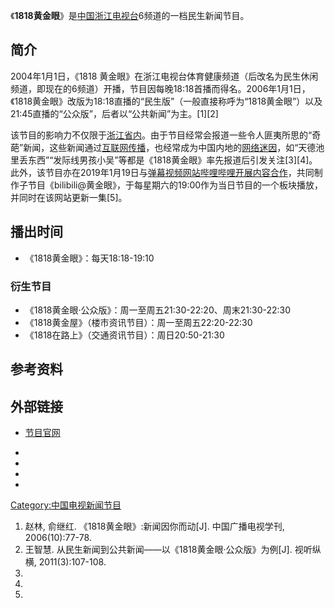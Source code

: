 《**1818黄金眼**》是[中国](https://zh.wikipedia.org/wiki/中华人民共和国 "wikilink")[浙江电视台](https://zh.wikipedia.org/wiki/浙江电视台 "wikilink")6频道的一档民生新闻节目。

## 简介

2004年1月1日，《1818
黄金眼》在浙江电视台体育健康频道（后改名为民生休闲频道，即现在的6频道）开播，节目因每晚18:18首播而得名。2006年1月1日，《1818黄金眼》改版为18:18直播的“民生版”（一般直接称呼为“1818黄金眼”）以及21:45直播的“公众版”，后者以“公共新闻”为主。\[1\]\[2\]

该节目的影响力不仅限于[浙江省内](../Page/浙江省.md "wikilink")。由于节目经常会报道一些令人匪夷所思的“奇葩”新闻，这些新闻通过[互联网传播](../Page/互联网.md "wikilink")，也经常成为中国内地的[网络迷因](https://zh.wikipedia.org/wiki/网络迷因 "wikilink")，如“天德池里丢东西”“发际线男孩小吴”等都是《1818黄金眼》率先报道后引发关注\[3\]\[4\]。此外，该节目亦在2019年1月19日与[弹幕视频网站](https://zh.wikipedia.org/wiki/弹幕 "wikilink")[哔哩哔哩开展内容合作](https://zh.wikipedia.org/wiki/哔哩哔哩 "wikilink")，共同制作子节目《bilibili@黄金眼》，于每星期六的19:00作为当日节目的一个板块播放，并同时在该网站更新一集\[5\]。

## 播出时间

  - 《1818黄金眼》：每天18:18-19:10

### 衍生节目

  - 《1818黄金眼·公众版》：周一至周五21:30-22:20、周末21:30-22:30
  - 《1818黄金屋》（楼市资讯节目）：周一至周五22:20-22:30
  - 《1818在路上》（交通资讯节目）：周日20:50-21:30

## 参考资料

## 外部链接

  - [节目官网](http://www.cztv.com/videos/1818hjy)

  -
  -
  -
  -
[Category:中国电视新闻节目](https://zh.wikipedia.org/wiki/Category:中国电视新闻节目 "wikilink")

1.  赵林, 俞继红. 《1818黄金眼》:新闻因你而动\[J\]. 中国广播电视学刊, 2006(10):77-78.
2.  王智慧. 从民生新闻到公共新闻——以《1818黄金眼·公众版》为例\[J\]. 视听纵横, 2011(3):107-108.
3.
4.
5.
